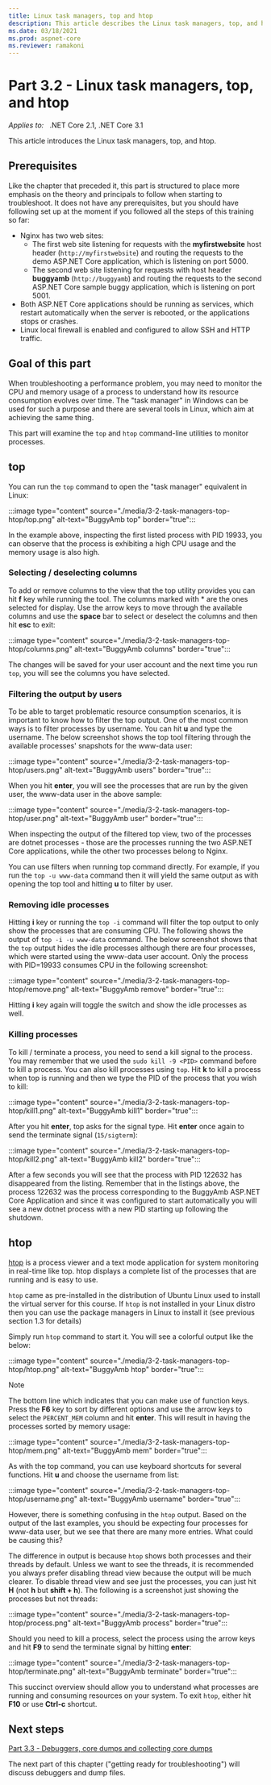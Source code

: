 ```yaml
---
title: Linux task managers, top and htop
description: This article describes the Linux task managers, top, and htop.
ms.date: 03/18/2021
ms.prod: aspnet-core
ms.reviewer: ramakoni
---
```

# Part 3.2 - Linux task managers, top, and htop

_Applies to:_ &nbsp; .NET Core 2.1, .NET Core 3.1  

This article introduces the Linux task managers, top, and htop.

## Prerequisites

Like the chapter that preceded it, this part is structured to place more emphasis on the theory and principals to follow when starting to troubleshoot. It does not have any prerequisites, but you should have following set up at the moment if you followed all the steps of this training so far:

- Nginx has two web sites:
  - The first web site listening for requests with the **myfirstwebsite** host header (`http://myfirstwebsite`) and routing the requests to the demo ASP.NET Core application, which is listening on port 5000.
  - The second web site listening for requests with host header **buggyamb** (`http://buggyamb`) and routing the requests to the second ASP.NET Core sample buggy application, which is listening on port 5001.
- Both ASP.NET Core applications should be running as services, which restart automatically when the server is rebooted, or the applications stops or crashes.
- Linux local firewall is enabled and configured to allow SSH and HTTP traffic.

## Goal of this part

When troubleshooting a performance problem, you may need to monitor the CPU and memory usage of a process to understand how its resource consumption evolves over time. The "task manager" in Windows can be used for such a purpose and there are several tools in Linux, which aim at achieving the same thing.

This part will examine the `top` and `htop` command-line utilities to monitor processes.

## top

You can run the `top` command to open the "task manager" equivalent in Linux:

:::image type="content" source="./media/3-2-task-managers-top-htop/top.png" alt-text="BuggyAmb top" border="true":::

In the example above, inspecting the first listed process with PID 19933, you can observe that the process is exhibiting a high CPU usage and the memory usage is also high.

### Selecting / deselecting columns

To add or remove columns to the view that the top utility provides you can hit **f** key while running the tool. The columns marked with * are the ones selected for display. Use the arrow keys to move through the available columns and use the **space** bar to select or deselect the columns and then hit **esc** to exit:

:::image type="content" source="./media/3-2-task-managers-top-htop/columns.png" alt-text="BuggyAmb columns" border="true":::

The changes will be saved for your user account and the next time you run `top`, you will see the columns you have selected.

### Filtering the output by users

To be able to target problematic resource consumption scenarios, it is important to know how to filter the top output. One of the most common ways is to filter processes by username. You can hit **u** and type the username. The below screenshot shows the top tool filtering through the available processes' snapshots for the www-data user:

:::image type="content" source="./media/3-2-task-managers-top-htop/users.png" alt-text="BuggyAmb users" border="true":::

When you hit **enter**, you will see the processes that are run by the given user, the www-data user in the above sample:

:::image type="content" source="./media/3-2-task-managers-top-htop/user.png" alt-text="BuggyAmb user" border="true":::

When inspecting the output of the filtered top view, two of the processes are dotnet processes - those are the processes running the two ASP.NET Core applications, while the other two processes belong to Nginx.

You can use filters when running top command directly. For example, if you run the `top -u www-data` command then it will yield the same output as with opening the top tool and hitting **u** to filter by user.

### Removing idle processes

Hitting **i** key or running the `top -i` command will filter the top output to only show the processes that are consuming CPU. The following shows the output of `top -i -u www-data` command. The below screenshot shows that the `top` output hides the idle processes although there are four processes, which were started using the www-data user account. Only the process with PID=19933 consumes CPU in the following screenshot:

:::image type="content" source="./media/3-2-task-managers-top-htop/remove.png" alt-text="BuggyAmb remove" border="true":::

Hitting **i** key again will toggle the switch and show the idle processes as well.

### Killing processes

To kill / terminate a process, you need to send a kill signal to the process. You may remember that we used the `sudo kill -9 <PID>` command before to kill a process. You can also kill processes using `top`. Hit **k** to kill a process when top is running and then we type the PID of the process that you wish to kill:

:::image type="content" source="./media/3-2-task-managers-top-htop/kill1.png" alt-text="BuggyAmb kill1" border="true":::

After you hit **enter**, top asks for the signal type. Hit **enter** once again to send the terminate signal (`15/sigterm`):

:::image type="content" source="./media/3-2-task-managers-top-htop/kill2.png" alt-text="BuggyAmb kill2" border="true":::

After a few seconds you will see that the process with PID 122632 has disappeared from the listing. Remember that in the listings above, the process 122632 was the process corresponding to the BuggyAmb ASP.NET Core Application and since it was configured to start automatically you will see a new dotnet process with a new PID starting up following the shutdown.

## htop

[htop](https://htop.dev/) is a process viewer and a text mode application for system monitoring in real-time like top. htop displays a complete list of the processes that are running and is easy to use.

`htop` came as pre-installed in the distribution of Ubuntu Linux used to install the virtual server for this course. If `htop` is not installed in your Linux distro then you can use the package managers in Linux to install it (see previous section 1.3 for details)

Simply run `htop` command to start it. You will see a colorful output like the below:

:::image type="content" source="./media/3-2-task-managers-top-htop/htop.png" alt-text="BuggyAmb htop" border="true":::

> [!NOTE]
> The bottom line which indicates that you can make use of function keys. Press the **F6** key to sort by different options and use the arrow keys to select the `PERCENT_MEM` column and hit **enter**. This will result in having the processes sorted by memory usage:

:::image type="content" source="./media/3-2-task-managers-top-htop/mem.png" alt-text="BuggyAmb mem" border="true":::

As with the top command, you can use keyboard shortcuts for several functions. Hit **u** and choose the username from list:

:::image type="content" source="./media/3-2-task-managers-top-htop/username.png" alt-text="BuggyAmb username" border="true":::

However, there is something confusing in the `htop` output. Based on the output of the last examples, you should be expecting four processes for www-data user, but we see that there are many more entries. What could be causing this?

The difference in output is because `htop` shows both processes and their threads by default. Unless we want to see the threads, it is recommended you always prefer disabling thread view because the output will be much clearer. To disable thread view and see just the processes, you can just hit **H** (not **h** but **shift + h**). The following is a screenshot just showing the processes but not threads:

:::image type="content" source="./media/3-2-task-managers-top-htop/process.png" alt-text="BuggyAmb process" border="true":::

Should you need to kill a process, select the process using the arrow keys and hit **F9** to send the terminate signal by hitting **enter**:

:::image type="content" source="./media/3-2-task-managers-top-htop/terminate.png" alt-text="BuggyAmb terminate" border="true":::

This succinct overview should allow you to understand what processes are running and consuming resources on your system. To exit `htop`, either hit **F10** or use **Ctrl-c** shortcut.

## Next steps

[Part 3.3 - Debuggers, core dumps and collecting core dumps](3-3-debuggers-collect-core-dumps.md)

The next part of this chapter ("getting ready for troubleshooting") will discuss debuggers and dump files.
